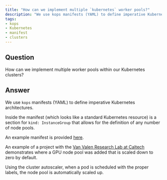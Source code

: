 ```yaml
---
title: "How can we implement multiple `kubernetes` worker pools?"
description: "We use kops manifests (YAML) to define imperative Kubernetes architectures."
tags:
- kops
- Kubernetes
- manifest
- clusters
---
```


## Question

How can we implement multiple worker pools within our Kubernetes clusters?

## Answer

We use `kops` manifests (YAML) to define imperative Kubernetes architectures.

Inside the manifest (which looks like a standard Kubernetes resource) is a section for `kind: InstanceGroup` that allows for the definition of any number of node pools.

An example manifest is provided [here](https://github.com/cloudposse/geodesic/blob/master/rootfs/templates/kops/default.yaml).

An example of a project with the [Van Valen Research Lab at Caltech](https://github.com/vanvalenlab/kiosk/blob/master/conf/patches/gpu-nodes.yaml) demonstrates where a GPU node pool was added that is scaled down to zero by default.

Using the cluster autoscaler, when a pod is scheduled with the proper labels, the node pool is automatically scaled up.
